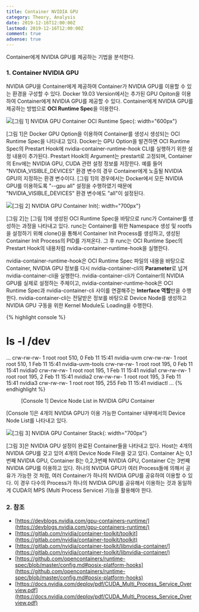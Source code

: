 ```yaml
---
title: Container NVIDIA GPU
category: Theory, Analysis
date: 2019-12-16T12:00:00Z
lastmod: 2019-12-16T12:00:00Z
comment: true
adsense: true
---
```


Container에게 NVIDIA GPU를 제공하는 기법을 분석한다.

### 1. Container NVIDIA GPU

NVIDIA GPU을 Container에게 제공하여 Container가 NVIDIA GPU를 이용할 수 있는 환경을 구성할 수 있다. Docker 19.03 Version에서는 추가된 GPU Opiton을 이용하여 Container에게 NVIDIA GPU를 제공할 수 있다. Container에게 NVIDIA GPU를 제공하는 방법으로 **OCI Runtime Spec**을 이용한다.

![[그림 1] NVIDIA GPU Container OCI Runtime Spec]({{site.baseurl}}/images/theory_analysis/Container_NVIDA_GPU/Container_Runtime_Spec.PNG){: width="600px"}

[그림 1]은 Docker GPU Option을 이용하여 Container를 생성시 생성되는 OCI Runtime Spec을 나타내고 있다. Docker는 GPU Option을 발견하면 OCI Runtime Spec의 Prestart Hook에 nvidia-container-runtime-hook CLI를 실행하기 위한 설정 내용이 추가된다. Prestart Hook의 Argument는 prestart로 고정되며, Container의 Env에는 NVIDIA GPU, CUDA 관련 설정 정보를 저장한다. 예를 들어 "NVIDIA_VISIBLE_DEVICES" 환경 변수의 경우 Container에게 노출될 NVIDIA GPU의 지정하는 환경 변수이다. [그림 1]의 경우에서는 Docker에서 모든 NVIDIA GPU를 이용하도록 "--gpu all" 설정을 수행하였기 때문에 "NVIDIA_VISIBLE_DEVICES" 환경 변수에도 "all"이 설정된다.

![[그림 2] NVIDIA GPU Container Init]({{site.baseurl}}/images/theory_analysis/Container_NVIDA_GPU/Container_Init.PNG){: width="700px"}

[그림 2]는 [그림 1]에 생성된 OCI Runtime Spec을 바탕으로 runc가 Container를 생성하는 과정을 나타내고 있다. runc는 Container를 위한 Namespace 생성 및 rootfs을 설정하기 위해 clone()을 통해서 Container Init Process를 생성하고, 생성된 Container Init Process의 PID를 가져온다. 그 후 runc는 OCI Runtime Spec의 Prestart Hook의 내용처럼 nvidia-container-runtime-hook을 실행한다.

nvidia-container-runtime-hook은 OCI Runtime Spec 파일의 내용을 바탕으로 Container, NVIDIA GPU 정보를 다시 nvidia-container-cli의 **Parameter**로 넘겨 nvidia-container-cli을 실행한다. nvidia-container-cli가 Container의 NVIDIA GPU를 실제로 설정하는 주체이고, nvidia-container-runtime-hook은 OCI Runtime Spec과 nvidia-container-cli 사이를 연결해주는 **Interface 역할**만을 수행한다. nvidia-container-cli는 전달받은 정보를 바탕으로 Device Node를 생성하고 NVIDIA GPU 구동을 위한 Kernel Module도 Loading을 수행한다.

{% highlight console %}
# ls -l /dev
...
crw-rw-rw- 1 root root 510,   0 Feb 11 15:41 nvidia-uvm
crw-rw-rw- 1 root root 510,   1 Feb 11 15:41 nvidia-uvm-tools
crw-rw-rw- 1 root root 195,   0 Feb 11 15:41 nvidia0
crw-rw-rw- 1 root root 195,   1 Feb 11 15:41 nvidia1
crw-rw-rw- 1 root root 195,   2 Feb 11 15:41 nvidia2
crw-rw-rw- 1 root root 195,   3 Feb 11 15:41 nvidia3
crw-rw-rw- 1 root root 195, 255 Feb 11 15:41 nvidiactl
...
{% endhighlight %}
<figure>
<figcaption class="caption">[Console 1] Device Node List in NVIDIA GPU Container</figcaption>
</figure>

[Console 1]은 4개의 NVIDIA GPU가 이용 가능한 Container 내부에서의 Device Node List를 나타내고 있다.

![[그림 3] NVIDIA GPU Container Stack]({{site.baseurl}}/images/theory_analysis/Container_NVIDA_GPU/Container_Stack.PNG){: width="700px"}

[그림 3]은 NVIDIA GPU 설정이 완료된 Container들을 나타내고 있다. Host는 4개의 NVIDIA GPU를 갖고 있어 4개의 Device Node File을 갖고 있다. Container A는 0,1번째 NVIDIA GPU, Container B는 0,2,3번째 NVIDIA GPU, Container C는 3번째 NVIDIA GPU를 이용하고 있다. 하나의 NVIDIA GPU가 여러 Process들에 의해서 공유가 가능한 것 처럼, 여러 Container가 하나의 NVIDIA GPU를 공유하여 이용할 수 있다. 이 경우 다수의 Process가 하나의 NVIDIA GPU를 공유해서 이용하는 것과 동일하게 CUDA의 MPS (Multi Process Service) 기능을 활용해야 한다.

### 2. 참조

* [https://devblogs.nvidia.com/gpu-containers-runtime/](https://devblogs.nvidia.com/gpu-containers-runtime/)
* [https://gitlab.com/nvidia/container-toolkit/toolkit](https://gitlab.com/nvidia/container-toolkit/toolkit)
* [https://gitlab.com/nvidia/container-toolkit/libnvidia-container/](https://gitlab.com/nvidia/container-toolkit/libnvidia-container/)
* [https://github.com/opencontainers/runtime-spec/blob/master/config.md#posix-platform-hooks](https://github.com/opencontainers/runtime-spec/blob/master/config.md#posix-platform-hooks)
* [https://docs.nvidia.com/deploy/pdf/CUDA_Multi_Process_Service_Overview.pdf](https://docs.nvidia.com/deploy/pdf/CUDA_Multi_Process_Service_Overview.pdf)